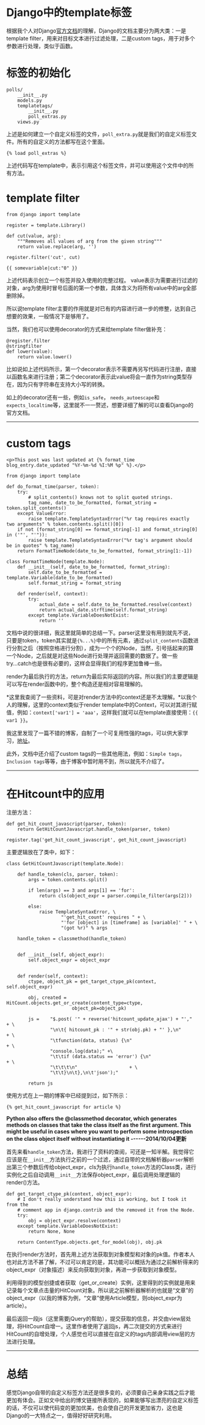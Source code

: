Django中的template标签
=======

根据我个人对Django[官方文档][1]的理解，Django的文档主要分为两大类：一是template filter，用来对目标文本进行过滤处理，二是custom tags，用于对多个参数进行处理，类似于函数。

标签的初始化
=====

```
polls/
    __init__.py
    models.py
    templatetags/
        __init__.py
        poll_extras.py
    views.py
```
上述是如何建立一个自定义标签的文件，`poll_extra.py`就是我们的自定义标签文件。所有的自定义的方法都写在这个里面。
```
{% load poll_extras %}
```
上述代码写在template中，表示引用这个标签文件，并可以使用这个文件中的所有方法。

template filter
=====

```
from django import template

register = template.Library()

def cut(value, arg):
    """Removes all values of arg from the given string"""
    return value.replace(arg, '')
    
register.filter('cut', cut)
```
```
{{ somevariable|cut:"0" }}
```
上述代码表示创立一个标签并投入使用的完整过程。
value表示为需要进行过滤的对象，arg为使用时冒号后面的第一个参数，具体含义为将所有value中的arg全部删除掉。

所以说template filter主要的作用就是对已有的内容进行进一步的修整，达到自己想要的效果，一般情况下是够用了。

当然，我们也可以使用decorator的方式来给template filter做补充：
```
@register.filter
@stringfilter
def lower(value):
    return value.lower()
```
比如说如上述代码所示，第一个decorator表示不需要再另写代码进行注册，直接以函数名来进行注册；第二个decorator表示此value将会一直作为string类型存在，因为只有字符串在支持大小写的转换。

如上的decorator还有一些，例如`is_safe`， `needs_autoescape`和`expects_localtime`等，这里就不一一赘述，想要详细了解的可以查看Django的官方文档。

--------------

custom tags
==========

```
<p>This post was last updated at {% format_time blog_entry.date_updated "%Y-%m-%d %I:%M %p" %}.</p>
``` 
```
from django import template

def do_format_time(parser, token):
    try:
        # split_contents() knows not to split quoted strings.
        tag_name, date_to_be_formatted, format_string = token.split_contents()
    except ValueError:
        raise template.TemplateSyntaxError("%r tag requires exactly two arguments" % token.contents.split()[0])
    if not (format_string[0] == format_string[-1] and format_string[0] in ('"', "'")):
        raise template.TemplateSyntaxError("%r tag's argument should be in quotes" % tag_name)
    return FormatTimeNode(date_to_be_formatted, format_string[1:-1])
```
```
class FormatTimeNode(template.Node):
    def __init__(self, date_to_be_formatted, format_string):
        self.date_to_be_formatted = template.Variable(date_to_be_formatted)
        self.format_string = format_string

    def render(self, context):
        try:
            actual_date = self.date_to_be_formatted.resolve(context)
            return actual_date.strftime(self.format_string)
        except template.VariableDoesNotExist:
            return ''
```
文档中说的很详细，我这里就简单的总结一下。parser这里没有用到就先不说，只要是token，token其实就是`{%...%}`中的所有元素，通过`split_contents`函数进行分割之后（按照空格进行分割），成为一个个的Node，当然，引号括起来的算一个Node，之后就是对这些Node进行处理并返回需要的数据了。做一些try...catch也是很有必要的，这样会显得我们的程序更加鲁棒一些。

render为最后执行的方法，return为最后实际返回的内容。所以我们的主要逻辑是可以写在render函数中的，整个构造还是相对容易理解的。

*这里我查阅了一些资料，可是对render方法中的context还是不太理解。*以我个人的理解，这里的context类似于render template中的Context，可以对其进行赋值，例如：`context['var1'] = 'aaa'`，这样我们就可以在template直接使用：`{{ var1 }}`。

我这里发现了一篇不错的博客，自制了一个可复用性强的tags，可以供大家学习，[地址][2]。

此外，文档中还介绍了custom tags的一些其他用法，例如：`Simple tags`，`Inclusion tags`等等，由于博客中暂时用不到，所以就先不介绍了。

--------------

在Hitcount中的应用
==========

注册方法：
```
def get_hit_count_javascript(parser, token):
    return GetHitCountJavascript.handle_token(parser, token)
    
register.tag('get_hit_count_javascript', get_hit_count_javascript)
```
主要逻辑放在了类中，如下：
```
class GetHitCountJavascript(template.Node):

    def handle_token(cls, parser, token):
        args = token.contents.split()
        
        if len(args) == 3 and args[1] == 'for':
            return cls(object_expr = parser.compile_filter(args[2]))

        else:
            raise TemplateSyntaxError, \
                    "'get_hit_count' requires " + \
                    "'for [object] in [timeframe] as [variable]' " + \
                    "(got %r)" % args

    handle_token = classmethod(handle_token)


    def __init__(self, object_expr):
        self.object_expr = object_expr


    def render(self, context):
        ctype, object_pk = get_target_ctype_pk(context, self.object_expr)
        
        obj, created = HitCount.objects.get_or_create(content_type=ctype, 
                        object_pk=object_pk)

        js =    "$.post( '" + reverse('hitcount_update_ajax') + "',"   + \
                "\n\t{ hitcount_pk : '" + str(obj.pk) + "' },\n"         + \
                "\tfunction(data, status) {\n"                         + \
                "console.log(data);" +\
                "\t\tif (data.status == 'error') {\n"                  + \
                "\t\t\t\n"                   + \
                "\t\t}\n\t},\n\t'json');"

        return js
```
使用方式在上一期的博客中已经提到过，如下所示：
```
{% get_hit_count_javascript for article %}
```

**Python also offers the @classmethod decorator, which generates methods on classes that take the class itself as the first argument. This might be useful in cases where you want to perform some introspection on the class object itself without instantiating it ------2014/10/04更新**

首先来看`handle_token`方法，我进行了资料的查阅，可还是一知半解。我觉得它应该是在`__init__`方法执行之前的一个过滤，通过自带的文档解析器`parser`解析出第三个参数后传给object_expr，cls为执行`handle_token`方法的Class类，进行实例化之后自动调用`__init__`方法保存object_expr，最后调用处理逻辑的render()方法。

```
def get_target_ctype_pk(context, object_expr):
    # I don't really understand how this is working, but I took it from the
    # comment app in django.contrib and the removed it from the Node.
    try:
        obj = object_expr.resolve(context)
    except template.VariableDoesNotExist:
        return None, None

    return ContentType.objects.get_for_model(obj), obj.pk
```
在执行render方法时，首先用上述方法获取到对象模型和对象的pk值。作者本人也对此方法不甚了解，不过可以肯定的是，其功能可以概括为通过之前解析得来的object_expr（对象描述）来反向获取到对象，再进一步获取到对象模型。

利用得到的模型创捷或者获取（get_or_create）实例，这里得到的实例就是用来记录每个文章点击量的HitCount对象。所以说之前解析器解析的也就是“文章”的object_expr（以我的博客为例，“文章”使用Article模型，则object_expr为article）。

最后返回一段js（这里需要jQuery的帮助），提交获取的信息，并交由view层处理，将HitCount自增一。这里作者使用了返回js，再二次提交的方式来进行HitCount的自增处理，个人感觉也可以直接在自定义的tags内部调用view层的方法进行处理。

-----------

总结
===

感觉Django自带的自定义标签方法还是很多变的，必须要自己亲身实践之后才能更加有体会。正如文中给出的博文链接所表现的，如果能够写出漂亮的自定义标签的话，不仅可以使代码变的更加优美，也会使自己的开发更加省力，这也是Django的一大特点之一，值得好好研究利用。






[1]: https://docs.djangoproject.com/en/1.7/howto/custom-template-tags/
[2]: http://www.b-list.org/weblog/2006/jun/07/django-tips-write-better-template-tags/